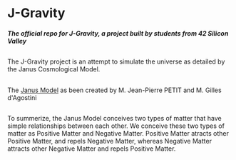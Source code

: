 # J-Gravity
##### The official repo for J-Gravity, a project built by students from 42 Silicon Valley

##
The J-Gravity project is an attempt to simulate the universe as detailed by the Janus Cosmological Model.

##
The <a href="https://www.savoir-sans-frontieres.com/JPP/telechargeables/English/janus/The%20Janus%20Cosmological%20Model.pdf">Janus Model</a> as been created by M. Jean-Pierre PETIT and M. Gilles d'Agostini

##
To summerize, the Janus Model conceives two types of matter that have simple relationships between each other. We conceive these two types of matter as Positive Matter and Negative Matter. Positive Matter atracts other Positive Matter, and repels Negative Matter, whereas Negative Matter attracts other Negative Matter and repels Positive Matter.

